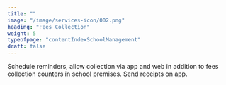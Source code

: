 ```yaml
---
title: ""  
image: "/image/services-icon/002.png"
heading: "Fees Collection"
weight: 5
typeofpage: "contentIndexSchoolManagement"
draft: false
---
```


Schedule reminders, allow collection via app and web in addition to fees collection counters in school premises. Send receipts on app.
